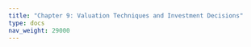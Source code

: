 ```yaml
---
title: "Chapter 9: Valuation Techniques and Investment Decisions"
type: docs
nav_weight: 29000
---
```

